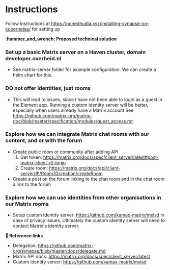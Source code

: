 # Instructions

Follow instructions at https://nonedhudla.xyz/installing-synapse-on-kubernetes/ for setting up


**:hammer\_and\_wrench: Proposed technical solution**

### Set up a basic Matrix server on a Haven cluster, domain developer.overheid.nl
* See matrix-server folder for example configuration. We can create a helm chart for this.

### DO not offer identities, just rooms
* This will lead to issues, since I have not been able to login as a guest in the Element app. Running a custom identity server will be better, especially when users already have a Matrix account
See https://github.com/matrix-org/matrix-doc/blob/master/specification/modules/guest_access.rst

### Explore how we can integrate Matrix chat rooms with our content, and or with the forum
* Create public room or community after adding API
  1. Get token: https://matrix.org/docs/spec/client_server/latest#post-matrix-client-r0-login
  1. Create room: https://matrix.org/docs/api/client-server/#!/Room32creation/createRoom
* Create a post on the forum linking to the chat room and in the chat room a link to the forum

### Explore how we can use identities from other organisations in our Matrix rooms
* Setup custom identity server: https://github.com/kamax-matrix/mxisd in case of privacy issues. Ultimately the custom identity server will need to contact Matrix's identity server.


**:link: Reference links**

* Delegation: https://github.com/matrix-org/synapse/blob/master/docs/delegate.md
* Matrix API docs: https://matrix.org/docs/spec/client_server/latest
* Custom identity server: https://github.com/kamax-matrix/mxisd
